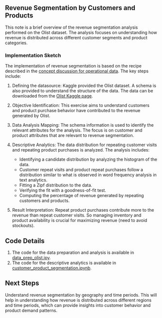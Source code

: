 ## Revenue Segmentation by Customers and Products

This note is a brief overview of the revenue segmentation analysis performed on the Olist dataset. The analysis focuses on understanding how revenue is distributed across different customer segments and product categories.

### Implementation Sketch
The implementation of revenue segmentation is based on the recipe described in the [concept discussion for operational data](../concepts/operational_data.md). The key steps include:

1. Defining the datasource: Kaggle provided the Olist dataset. A schema is also provided to understand the structure of the data. The data can be downloaded from the [Olist Kaggle page](https://www.kaggle.com/datasets/olistbr/brazilian-ecommerce).
2. Objective Identification: This exercise aims to understand customers and product purchase behavior have contributed to the revenue generated by Olist.
3. Data Analysis Mapping: The schema information is used to identify the relevant attributes for the analysis. The focus is on customer and product attributes that are relevant to revenue segmentation.
4. Descriptive Analytics: The data distribution for repeating customer visits and repeating product purchases is analyzed. The analysis includes:
   - Identifying a candidate distribution by analyzing the histogram of the data.
   - Customer repeat visits and product repeat purchases follow a distribution similar to what is observed in word frequency analysis in text analytics.
   - Fitting a Zipf distribution to the data.
   - Verifying the fit with a goodness-of-fit test.
   - Computing the percentage of revenue generated by repeating customers and products.

5. Result Interpretation: Repeat product purchases contribute more to the revenue than repeat customer visits. So managing inventory and product availability is crucial for maximizing revenue (need to avoid stockouts). 


## Code Details
1. The code for the data preparation and analysis is available in [data_prep_olist.ipy](https://github.com/rajivsam/descriptive_analytics/blob/main/notebooks/data_prep_olist.ipynb).
2. The code for the descriptive analytics is available in [customer_product_segmentation.ipynb](https://github.com/rajivsam/descriptive_analytics/blob/main/notebooks/customer_product_segmentation.ipynb).

## Next Steps
Understand revenue segmentation by geography and time periods. This will help in understanding how revenue is distributed across different regions and time periods, which can provide insights into customer behavior and product demand patterns.

